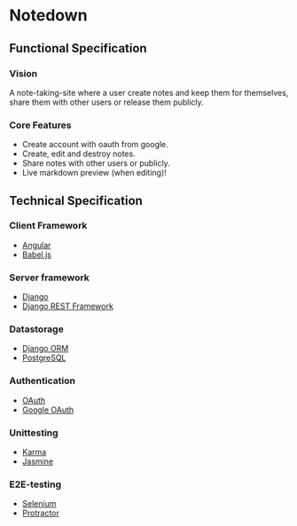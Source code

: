 # Notedown

## Functional Specification

### Vision
A note-taking-site where a user create notes and keep them for themselves, share them with other users or release them publicly. 

### Core Features

- Create account with oauth from google.
- Create, edit and destroy notes.
- Share notes with other users or publicly.
- Live markdown preview (when editing)!

## Technical Specification

### Client Framework

- [Angular][angular]
- [Babel.js][babel]

### Server framework

- [Django][django]
- [Django REST Framework][django-rest-framework]

### Datastorage

- [Django ORM][django-orm]
- [PostgreSQL][postgresql]

### Authentication

- [OAuth][oauth]
- [Google OAuth][google-oauth]

### Unittesting

- [Karma][karma]
- [Jasmine][jasmine]

### E2E-testing
- [Selenium][selenium]
- [Protractor][protractor]

[angular]: https://www.angularjs.org/
[babel]: https://babeljs.io/
[django]: https://www.djangoproject.com/
[django-rest-framework]: http://www.django-rest-framework.org/
[django-orm]: https://docs.djangoproject.com/en/1.8/topics/db/
[postgresql]: http://www.postgresql.org/
[oauth]: http://oauth.net/2/
[google-oauth]: https://developers.google.com/accounts/docs/OAuth2/
[karma]: http://karma-runner.github.io/0.12/index.html
[jasmine]: http://jasmine.github.io/
[protractor]: http://angular.github.io/protractor/
[selenium]: http://docs.seleniumhq.org/

